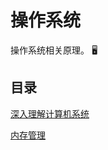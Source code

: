 # 操作系统

操作系统相关原理。 :desktop_computer:	

## 目录

[深入理解计算机系统](https://github.com/CnLzh/NoteBook/tree/main/OperatingSystem/CSAPP)

[内存管理](https://github.com/CnLzh/NoteBook/tree/main/OperatingSystem/Memory)